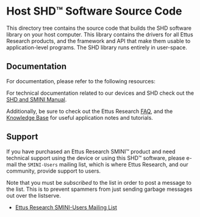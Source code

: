 Host SHD™ Software Source Code
============================================

This directory tree contains the source code that builds the SHD software
library on your host computer. This library contains the drivers for all Ettus
Research products, and the framework and API that make them usable to
application-level programs. The SHD library runs entirely in user-space.

## Documentation

For documentation, please refer to the following resources:

For technical documentation related to our devices and SHD check out the
[SHD and SMINI Manual](http://files.ettus.com/manual/).

Additionally, be sure to check out the Ettus Research
[FAQ](http://www.ettus.com/kb/detail/frequently-asked-questions), and the
[Knowledge Base](http://www.ettus.com/kb) for useful application notes and
tutorials.

## Support

If you have purchased an Ettus Research SMINI™ product and need technical support
using the device or using this SHD™ software, please e-mail the `SMINI-Users`
mailing list, which is where Ettus Research, and our community, provide support
to users.

Note that you must be *subscribed* to the list in order to post a message to the
list. This is to prevent spammers from just sending garbage messages out over
the listserve.

* [Ettus Research SMINI-Users Mailing List](http://lists.ettus.com/mailman/listinfo/smini-users_lists.ettus.com)
